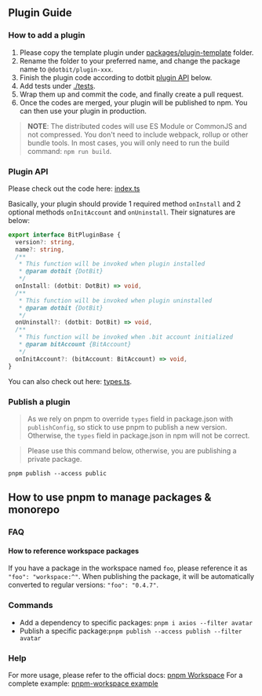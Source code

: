 ## Plugin Guide
### How to add a plugin
1. Please copy the template plugin under [packages/plugin-template](../packages/plugin-template) folder.
2. Rename the folder to your preferred name, and change the package name to `@dotbit/plugin-xxx`.
3. Finish the plugin code according to dotbit [plugin API](#plugin-api) below.
4. Add tests under [./tests](../packages/plugin-template/tests).
5. Wrap them up and commit the code, and finally create a pull request.
6. Once the codes are merged, your plugin will be published to npm. You can then use your plugin in production.

> **NOTE**: The distributed codes will use ES Module or CommonJS and not compressed. You don't need to include webpack, rollup or other bundle tools.
> In most cases, you will only need to run the build command: `npm run build`.

### Plugin API
Please check out the code here: [index.ts](./src/index.ts)

Basically, your plugin should provide 1 required method `onInstall` and 2 optional methods `onInitAccount` and `onUninstall`. Their signatures are below:
```typescript
export interface BitPluginBase {
  version?: string,
  name?: string,
  /**
   * This function will be invoked when plugin installed
   * @param dotbit {DotBit}
   */
  onInstall: (dotbit: DotBit) => void,
  /**
   * This function will be invoked when plugin uninstalled
   * @param dotbit {DotBit}
   */
  onUninstall?: (dotbit: DotBit) => void,
  /**
   * This function will be invoked when .bit account initialized
   * @param bitAccount {BitAccount}
   */
  onInitAccount?: (bitAccount: BitAccount) => void,
}
```
You can also check out here: [types.ts](../../src/types.ts#L5).

### Publish a plugin
> As we rely on pnpm to override `types` field in package.json with `publishConfig`, so stick to use pnpm to publish a new version.
> Otherwise, the `types` field in package.json in npm will not be correct.

> Please use this command below, otherwise, you are publishing a private package.

```shell
pnpm publish --access public
```


## How to use pnpm to manage packages & monorepo

### FAQ
#### How to reference workspace packages
If you have a package in the workspace named `foo`, please reference it as `"foo": "workspace:^"`.
When publishing the package, it will be automatically converted to regular versions: `"foo": "0.4.7"`.


### Commands
- Add a dependency to specific packages: `pnpm i axios --filter avatar`
- Publish a specific package:`pnpm publish --access publish --filter avatar`

### Help
For more usage, please refer to the official docs: [pnpm Workspace](https://pnpm.io/workspaces)
For a complete example: [pnpm-workspace example](https://github.com/liuweiGL/pnpm-workspace/blob/main/packages/path/tsconfig.json)